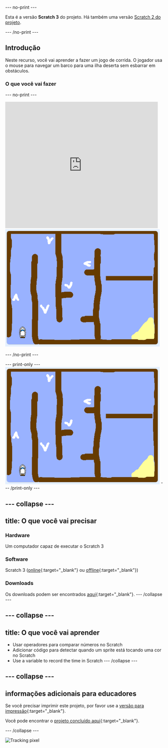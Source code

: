 \--- no-print \---

Esta é a versão **Scratch 3** do projeto. Há também uma versão [Scratch 2 do projeto](https://projects.raspberrypi.org/en/projects/boat-race-scratch2).

\--- /no-print \---

## Introdução

Neste recurso, você vai aprender a fazer um jogo de corrida. O jogador usa o mouse para navegar um barco para uma ilha deserta sem esbarrar em obstáculos.

### O que você vai fazer

\--- no-print \---

<div class="scratch-preview">
  <iframe allowtransparency="true" width="485" height="402" src="https://scratch.mit.edu/projects/embed/276662533/?autostart=false" frameborder="0" scrolling="no"></iframe>
  <img src="images/boat_race_demo.png">
</div>

\--- /no-print \---

\--- print-only \--- ![boat race demo](images/boat_race_demo.png) \--- /print-only \---

## \--- collapse \---

## title: O que você vai precisar

### Hardware

Um computador capaz de executar o Scratch 3

### Software

Scratch 3 ([online](https://rpf.io/scratchon){:target="_blank"} ou [offline](https://rpf.io/scratchoff){:target="_blank"})

### Downloads

Os downloads podem ser encontrados [aqui](http://rpf.io/p/en/boat-race-go){:target="_blank"}. \--- /collapse \---

## \--- collapse \---

## title: O que você vai aprender

- Usar operadores para comparar números no Scratch
- Adicionar código para detectar quando um sprite está tocando uma cor no Scratch
- Use a variable to record the time in Scratch \--- /collapse \---

## \--- collapse \---

## informações adicionais para educadores

Se você precisar imprimir este projeto, por favor use a [versão para impressão](https://projects.raspberrypi.org/en/projects/boat-race/print){:target="_blank"}.

Você pode encontrar o [projeto concluído aqui](http://rpf.io/p/en/boat-race-get){:target="_blank"}.

\--- /collapse \---

![Tracking pixel](https://code.org/api/hour/begin_codeclub_boatrace.png)